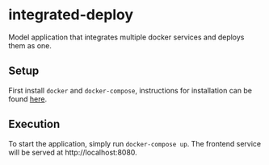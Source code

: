 # integrated-deploy
Model application that integrates multiple docker services and deploys them as one.

## Setup
First install `docker` and `docker-compose`, instructions for installation can be found [here](https://docs.docker.com/get-docker/).

## Execution
To start the application, simply run `docker-compose up`. The frontend service will be served at http://localhost:8080.
